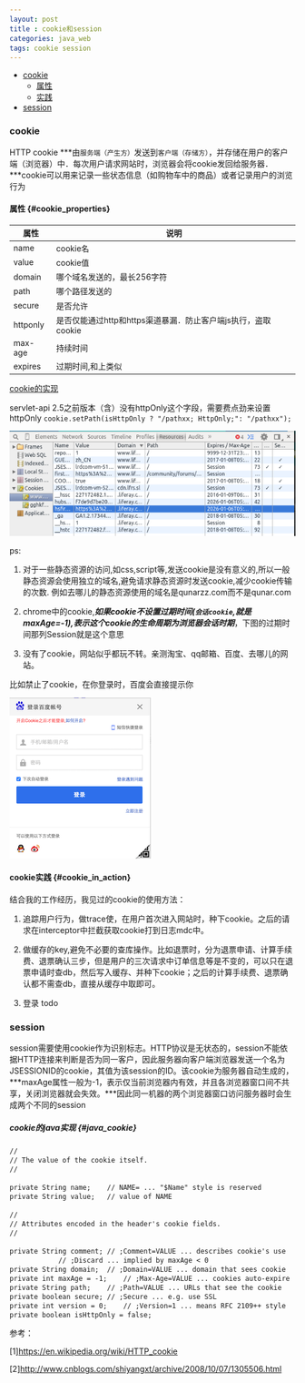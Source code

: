 ```yaml
---
layout: post
title : cookie和session
categories: java_web
tags: cookie session
---
```


* [cookie](#cookie)
   *  [属性](#cookie_properties)
   *  [实践](#cookie_in_action)
* [session](#session)


### cookie

HTTP cookie ***由`服务端（产生方）`发送到`客户端（存储方）`，并存储在用户的客户端（浏览器）中．每次用户请求网站时，浏览器会将cookie发回给服务器．***cookie可以用来记录一些状态信息（如购物车中的商品）或者记录用户的浏览行为

#### 属性 {#cookie_properties}

|属性|说明|
|-|-|
|name|cookie名|
|value|cookie值|
|domain|哪个域名发送的，最长256字符|
|path|哪个路径发送的|
|secure|是否允许|
|httponly|是否仅能通过http和https渠道暴漏．防止客户端js执行，盗取cookie|
|max-age|持续时间|
|expires|过期时间,和上类似|

[cookie的实现](#java_cookie)

servlet-api 2.5之前版本（含）没有httpOnly这个字段，需要费点劲来设置httpOnly `cookie.setPath(isHttpOnly ? "/pathxx; HttpOnly;": "/pathxx");`

![cookie](/images/web/cookie.png)

ps:

1.  对于一些静态资源的访问,如css,script等,发送cookie是没有意义的,所以一般静态资源会使用独立的域名,避免请求静态资源时发送cookie,减少cookie传输的次数.
例如去哪儿的静态资源使用的域名是qunarzz.com而不是qunar.com

2.  chrome中的cookie,***如果cookie不设置过期时间(`会话cookie`,就是maxAge=-1),表示这个cookie的生命周期为浏览器会话时期***，下图的过期时间那列Session就是这个意思

3.  没有了cookie，网站似乎都玩不转。亲测淘宝、qq邮箱、百度、去哪儿的网站。

比如禁止了cookie，在你登录时，百度会直接提示你

![禁止了cookie百度直接提示你](/images/java_web/no_cookie_baidu.png)

#### cookie实践 {#cookie_in_action}

结合我的工作经历，我见过的cookie的使用方法：

1.  追踪用户行为，做trace使，在用户首次进入网站时，种下cookie。之后的请求在interceptor中拦截获取cookie打到日志mdc中。

2.  做缓存的key,避免不必要的查库操作。比如退票时，分为退票申请、计算手续费、退票确认三步，但是用户的三次请求中订单信息等是不变的，可以只在退票申请时查db，然后写入缓存、并种下cookie；之后的计算手续费、退票确认都不需查db，直接从缓存中取即可。

3. 登录 todo

### session

session需要使用cookie作为识别标志。HTTP协议是无状态的，session不能依据HTTP连接来判断是否为同一客户，因此服务器向客户端浏览器发送一个名为JSESSIONID的cookie，其值为该session的ID。该cookie为服务器自动生成的，***maxAge属性一般为-1，表示仅当前浏览器内有效，并且各浏览器窗口间不共享，关闭浏览器就会失效。***因此同一机器的两个浏览器窗口访问服务器时会生成两个不同的session

##### cookie的java实现 {#java_cookie}

    //
    // The value of the cookie itself.
    //

    private String name;	// NAME= ... "$Name" style is reserved
    private String value;	// value of NAME

    //
    // Attributes encoded in the header's cookie fields.
    //

    private String comment;	// ;Comment=VALUE ... describes cookie's use
				// ;Discard ... implied by maxAge < 0
    private String domain;	// ;Domain=VALUE ... domain that sees cookie
    private int maxAge = -1;	// ;Max-Age=VALUE ... cookies auto-expire
    private String path;	// ;Path=VALUE ... URLs that see the cookie
    private boolean secure;	// ;Secure ... e.g. use SSL
    private int version = 0;	// ;Version=1 ... means RFC 2109++ style
    private boolean isHttpOnly = false;


参考：

[1]<https://en.wikipedia.org/wiki/HTTP_cookie>

[2]<http://www.cnblogs.com/shiyangxt/archive/2008/10/07/1305506.html>
